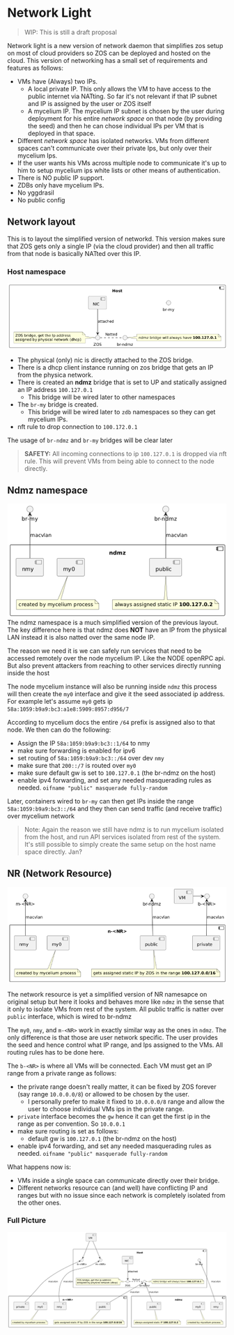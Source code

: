 
# Network Light

> WIP:  This is still a draft proposal

Network light is a new version of network daemon that simplifies zos setup on most of cloud providers so ZOS can be deployed and hosted on the cloud. This version of networking has a small set of requirements and features as follows:

- VMs have (Always) two IPs.
  - A local private IP. This only allows the VM to have access to the public internet via NATting. So far it's not relevant if that IP subnet and IP is assigned by the user or ZOS itself
  - A mycelium IP. The mycelium IP subnet is chosen by the user during deployment for his entire *network space* on that node (by providing the seed) and then he can chose individual IPs per VM that is deployed in that space.
- Different *network space* has isolated networks. VMs from different spaces can't communicate over their private Ips, but only over their mycelium Ips.
- If the user wants his VMs across multiple node to communicate it's up to him to setup mycelium ips white lists or other means of authentication.
- There is NO public IP support.
- ZDBs only have mycelium IPs.
- No yggdrasil
- No public config

## Network layout

This is to layout the simplified version of networkd. This version makes sure that ZOS gets only a single IP (via the cloud provider) and then all traffic from that node is basically NATted over this IP.

### Host namespace

![host](png/host.png)

- The physical (only) nic is directly attached to the ZOS bridge.
- There is a dhcp client instance running on zos bridge that gets an IP from the physica network.
- There is created an **ndmz** bridge that is set to UP and statically assigned an IP address `100.127.0.1`
  - This bridge will be wired later to other namespaces
- The `br-my` bridge is created.
  - This bridge will be wired later to `zdb` namespaces so they can get mycelium IPs.
- nft rule to drop connection to `100.172.0.1`

The usage of `br-ndmz` and `br-my` bridges will be clear later

> **SAFETY:** All incoming connections to ip `100.127.0.1` is dropped via nft rule. This will prevent VMs from being able to connect to the node directly.

## Ndmz namespace

![ndmz](png/ndmz.png)
The ndmz namespace is a much simplified version of the previous layout.
The key difference here is that ndmz does **NOT** have an IP from the physical LAN instead it is also natted over the same node IP.

The reason we need it is we can safely run services that need to be accessed remotely over the node mycelium IP. Like the NODE openRPC api. But also prevent attackers from reaching to other services directly running inside the host

The node mycelium instance will also be running inside `ndmz` this process will then create the `my0` interface and give it the seed associated ip address. For example let's assume `my0` gets ip `58a:1059:b9a9:bc3:a1e8:5909:8957:d956/7`

According to mycelium docs the entire `/64` prefix is assigned also to that node. We then can do the following:

- Assign the IP `58a:1059:b9a9:bc3::1/64` to nmy
- make sure forwarding is enabled for ipv6
- set routing of `58a:1059:b9a9:bc3::/64` over dev `nmy`
- make sure that `200::/7` is routed over `my0`
- make sure default gw is set to `100.127.0.1` (the br-ndmz on the host)
- enable ipv4 forwarding, and set any needed masquerading rules as needed. `oifname "public" masquerade fully-random`

Later, containers wired to `br-my` can then get IPs inside the range `58a:1059:b9a9:bc3::/64` and they then can send traffic (and receive traffic) over mycelium network

> Note: Again the reason we still have ndmz is to run mycelium isolated from the host, and run API services isolated from rest of the system. It's still possible to simply create the same setup on the host name space directly. Jan?

## NR (Network Resource)

![nr](png/nr.png)

The network resource is yet a simplified version of NR namesapce on original setup but here it looks and behaves more like `ndmz` in the sense that it only to isolate VMs from rest of the system. All public traffic is natter over `public` interface, which is wired to br-ndmz

The `my0`, `nmy`, and `m-<NR>` work in exactly similar way as the ones in `ndmz`. The only difference is that those are user network specific. The user provides the seed and hence control what IP range, and Ips assigned to the VMs. All routing rules has to be done here.

The `b-<NR>` is where all VMs will be connected. Each VM must get an IP range from a private range as follows:

- the private range doesn't really matter, it can be fixed by ZOS forever (say range `10.0.0.0/8`) or allowed to be chosen by the user.
  - I personally prefer to make it fixed to `10.0.0.0/8` range and allow the user to choose individual VMs ips in the private range.
- `private` interface becomes the `gw` hence it can get the first ip in the range as per convention. So `10.0.0.1`
- make sure routing is set as follows:
  - default gw is `100.127.0.1` (the br-ndmz on the host)
- enable ipv4 forwarding, and set any needed masquerading rules as needed. `oifname "public" masquerade fully-random`

What happens now is:

- VMs inside a single space can communicate directly over their bridge.
- Different networks resource can (and well) have conflicting IP and ranges but with no issue since each network is completely isolated from the other ones.

### Full Picture

![full](png/full.png)
